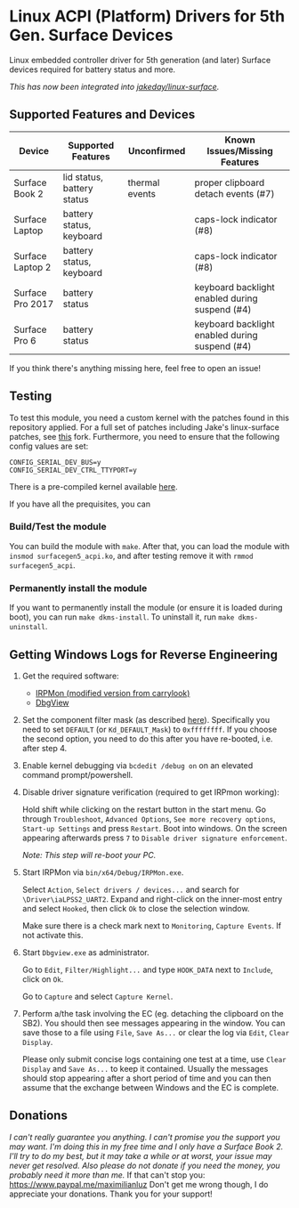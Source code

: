# Linux ACPI (Platform) Drivers for 5th Gen. Surface Devices

Linux embedded controller driver for 5th generation (and later) Surface devices required for battery status and more.

_This has now been integrated into [jakeday/linux-surface](https://github.com/jakeday/linux-surface/)._

## Supported Features and Devices

| Device           | Supported Features          | Unconfirmed    | Known Issues/Missing Features                  |
|------------------|-----------------------------|----------------|------------------------------------------------|
| Surface Book 2   | lid status, battery status  | thermal events | proper clipboard detach events (#7)            |
| Surface Laptop   | battery status, keyboard    |                | caps-lock indicator (#8)                       |
| Surface Laptop 2 | battery status, keyboard    |                | caps-lock indicator (#8)                       |
| Surface Pro 2017 | battery status              |                | keyboard backlight enabled during suspend (#4) |
| Surface Pro 6    | battery status              |                | keyboard backlight enabled during suspend (#4) |

If you think there's anything missing here, feel free to open an issue!

## Testing

To test this module, you need a custom kernel with the patches found in this repository applied.
For a full set of patches including Jake's linux-surface patches, see [this][patches-linux-surface] fork.
Furthermore, you need to ensure that the following config values are set:

```
CONFIG_SERIAL_DEV_BUS=y
CONFIG_SERIAL_DEV_CTRL_TTYPORT=y
```

There is a pre-compiled kernel available [here][prebuilt-linux-surface].

If you have all the prequisites, you can

### Build/Test the module

You can build the module with `make`.
After that, you can load the module with `insmod surfacegen5_acpi.ko`, and after testing remove it with `rmmod surfacegen5_acpi`.

### Permanently install the module

If you want to permanently install the module (or ensure it is loaded during boot), you can run `make dkms-install`.
To uninstall it, run `make dkms-uninstall`.

[patches-linux-surface]: https://github.com/qzed/linux-surface/tree/master/patches/4.18
[prebuilt-linux-surface]: https://github.com/qzed/linux-surface/releases/tag/v4.18.16-pre1

## Getting Windows Logs for Reverse Engineering

1. Get the required software:
   - [IRPMon (modified version from carrylook)][irpmon]
   - [DbgView][dbgview]

2. Set the component filter mask (as described [here][compflt]).
   Specifically you need to set `DEFAULT` (or `Kd_DEFAULT_Mask`) to `0xffffffff`.
   If you choose the second option, you need to do this after you have re-booted, i.e. after step 4.

3. Enable kernel debugging via `bcdedit /debug on` on an elevated command prompt/powershell.

4. Disable driver signature verification (required to get IRPmon working):

   Hold shift while clicking on the restart button in the start menu.
   Go through `Troubleshoot`, `Advanced Options`, `See more recovery options`, `Start-up Settings` and press `Restart`. 
   Boot into windows.
   On the screen appearing afterwards press `7` to `Disable driver signature enforcement`.

   _Note: This step will re-boot your PC._

5. Start IRPMon via `bin/x64/Debug/IRPMon.exe`.
   
   Select `Action`, `Select drivers / devices...` and search for `\Driver\iaLPSS2_UART2`.
   Expand and right-click on the inner-most entry and select `Hooked`, then click `Ok` to close the selection window.

   Make sure there is a check mark next to `Monitoring`, `Capture Events`.
   If not activate this.

6. Start `Dbgview.exe` as administrator.

   Go to `Edit`, `Filter/Highlight...` and type `HOOK_DATA` next to `Include`, click on `Ok`.

   Go to `Capture` and select `Capture Kernel`.

7. Perform a/the task involving the EC (eg. detaching the clipboard on the SB2).
   You should then see messages appearing in the window.
   You can save those to a file using `File`, `Save As...` or clear the log via `Edit`, `Clear Display`.

   Please only submit concise logs containing one test at a time, use `Clear Display` and `Save As...` to keep it contained.
   Usually the messages should stop appearing after a short period of time and you can then assume that the exchange between Windows and the EC is complete.

[irpmon]: https://github.com/carrylook/SurfacePro2017Notes/tree/master/IRPMon-Master
[dbgview]: https://docs.microsoft.com/en-us/sysinternals/downloads/debugview
[compflt]: https://docs.microsoft.com/en-us/windows-hardware/drivers/devtest/reading-and-filtering-debugging-messages#setting-the-component-filter-mask
## Donations

_I can't really guarantee you anything._
_I can't promise you the support you may want._
_I'm doing this in my free time and I only have a Surface Book 2._
_I'll try to do my best, but it may take a while or at worst, your issue may never get resolved._
_Also please do not donate if you need the money, you probably need it more than me._
If that can't stop you:
https://www.paypal.me/maximilianluz
Don't get me wrong though, I do appreciate your donations.
Thank you for your support!
